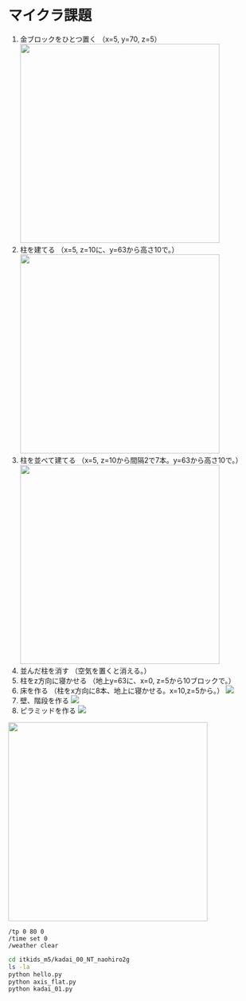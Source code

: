 # マイクラ課題

1. 金ブロックをひとつ置く
（x=5, y=70, z=5）
[<img src="images/kadai1.png" width="400">](images/pictures/kadai1.png)
1. 柱を建てる
（x=5, z=10に、y=63から高さ10で。）
[<img src="images/kadai2.png" width="400">](images/pictures/kadai2.png)
1. 柱を並べて建てる
（x=5, z=10から間隔2で7本。y=63から高さ10で。）
[<img src="images/kadai3.png" width="400">](images/pictures/kadai3.png)
1. 並んだ柱を消す
（空気を置くと消える。）
![<img src="images/kadai4-1.png" width="400">](images/pictures/kadai4-1.png)
![<img src="images/kadai4-2.png" width="400">](images/pictures/kadai4-2.png)
1. 柱をz方向に寝かせる
（地上y=63に、x=0, z=5から10ブロックで。）
![<img src="images/kadai5.png" width="400">](images/pictures/kadai5.png)
1. 床を作る
（柱をx方向に8本、地上に寝かせる。x=10,z=5から。）
![](images/pictures/kadai6.png)
1. 壁、階段を作る
![](images/pictures/kadai7.png)
1. ピラミッドを作る
![](images/pictures/kadai8.png)

[<img src="./images/kadai.png" width="400">](./images/kadai.png)

```minecraft
/tp 0 80 0
/time set 0
/weather clear
```

```bash
cd itkids_m5/kadai_00_NT_naohiro2g
ls -la
python hello.py
python axis_flat.py
python kadai_01.py
```
